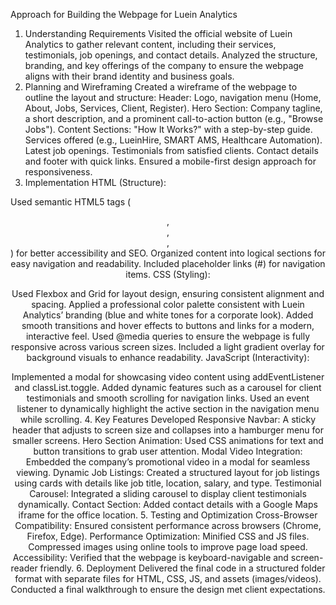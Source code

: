 Approach for Building the Webpage for Luein Analytics
1. Understanding Requirements
Visited the official website of Luein Analytics to gather relevant content, including their services, testimonials, job openings, and contact details.
Analyzed the structure, branding, and key offerings of the company to ensure the webpage aligns with their brand identity and business goals.
2. Planning and Wireframing
Created a wireframe of the webpage to outline the layout and structure:
Header: Logo, navigation menu (Home, About, Jobs, Services, Client, Register).
Hero Section: Company tagline, a short description, and a prominent call-to-action button (e.g., "Browse Jobs").
Content Sections:
"How It Works?" with a step-by-step guide.
Services offered (e.g., LueinHire, SMART AMS, Healthcare Automation).
Latest job openings.
Testimonials from satisfied clients.
Contact details and footer with quick links.
Ensured a mobile-first design approach for responsiveness.
3. Implementation
HTML (Structure):

Used semantic HTML5 tags (<header>, <section>, <article>, <footer>) for better accessibility and SEO.
Organized content into logical sections for easy navigation and readability.
Included placeholder links (#) for navigation items.
CSS (Styling):

Used Flexbox and Grid for layout design, ensuring consistent alignment and spacing.
Applied a professional color palette consistent with Luein Analytics’ branding (blue and white tones for a corporate look).
Added smooth transitions and hover effects to buttons and links for a modern, interactive feel.
Used @media queries to ensure the webpage is fully responsive across various screen sizes.
Included a light gradient overlay for background visuals to enhance readability.
JavaScript (Interactivity):

Implemented a modal for showcasing video content using addEventListener and classList.toggle.
Added dynamic features such as a carousel for client testimonials and smooth scrolling for navigation links.
Used an event listener to dynamically highlight the active section in the navigation menu while scrolling.
4. Key Features Developed
Responsive Navbar:
A sticky header that adjusts to screen size and collapses into a hamburger menu for smaller screens.
Hero Section Animation:
Used CSS animations for text and button transitions to grab user attention.
Modal Video Integration:
Embedded the company’s promotional video in a modal for seamless viewing.
Dynamic Job Listings:
Created a structured layout for job listings using cards with details like job title, location, salary, and type.
Testimonial Carousel:
Integrated a sliding carousel to display client testimonials dynamically.
Contact Section:
Added contact details with a Google Maps iframe for the office location.
5. Testing and Optimization
Cross-Browser Compatibility: Ensured consistent performance across browsers (Chrome, Firefox, Edge).
Performance Optimization:
Minified CSS and JS files.
Compressed images using online tools to improve page load speed.
Accessibility: Verified that the webpage is keyboard-navigable and screen-reader friendly.
6. Deployment
Delivered the final code in a structured folder format with separate files for HTML, CSS, JS, and assets (images/videos).
Conducted a final walkthrough to ensure the design met client expectations.

